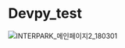 # Devpy_test
![INTERPARK_메인페이지2_180301](https://user-images.githubusercontent.com/53203399/64929902-96379680-d866-11e9-8e30-4a840401251c.jpg)
